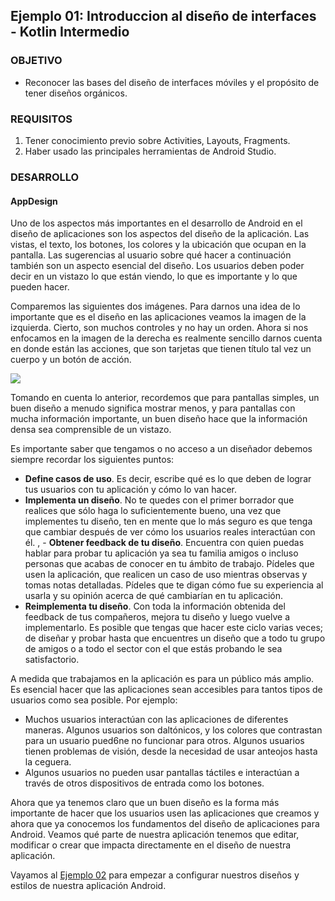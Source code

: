 ## Ejemplo 01: Introduccion al diseño de interfaces - Kotlin Intermedio

### OBJETIVO

- Reconocer las bases del diseño de interfaces móviles y el propósito de tener diseños orgánicos.

### REQUISITOS

1. Tener conocimiento previo sobre Activities, Layouts, Fragments.
2. Haber usado las principales herramientas de Android Studio.

### DESARROLLO

#### AppDesign

Uno de los aspectos más importantes en el desarrollo de Android en el diseño de aplicaciones son los aspectos del diseño de la aplicación. Las vistas, el texto, los botones, los colores y la ubicación que ocupan en la pantalla. Las sugerencias al usuario sobre qué hacer a continuación también son un aspecto esencial del diseño. Los usuarios deben poder decir en un vistazo lo que están viendo, lo que es importante y lo que pueden hacer.

Comparemos las siguientes dos imágenes. Para darnos una idea de lo importante que es el diseño en las aplicaciones veamos la imagen de la izquierda. Cierto, son muchos controles y no hay un orden. Ahora si nos enfocamos en la imagen de la derecha es realmente sencillo darnos cuenta en donde están las acciones, que son tarjetas que tienen título tal vez un cuerpo y un botón de acción.

![](https://github.com/beduExpert/B1-Kotlin-Intermedio/blob/master/Sesion-05/Ejemplo-01/Images/1.png)

Tomando en cuenta lo anterior, recordemos que para pantallas simples, un buen diseño a menudo significa mostrar menos, y para pantallas con mucha información importante, un buen diseño hace que la información densa sea comprensible de un vistazo.

Es importante saber que tengamos o no acceso a un diseñador debemos siempre recordar los siguientes puntos:

- **Define casos de uso**. Es decir, escribe qué es lo que deben de lograr tus usuarios con tu aplicación y cómo lo van hacer.
- **Implementa un diseño**. No te quedes con el primer borrador que realices que sólo haga lo suficientemente bueno, una vez que implementes tu diseño, ten en mente que lo más seguro es que tenga que cambiar después de ver cómo los usuarios reales interactúan con él.
, - **Obtener feedback de tu diseño**. Encuentra con quien puedas hablar para probar tu aplicación ya sea tu familia amigos o incluso personas que acabas de conocer en tu ámbito de trabajo. Pídeles que usen la aplicación, que realicen un caso de uso mientras observas y tomas notas detalladas. Pídeles que te digan cómo fue su experiencia al usarla y su opinión acerca de qué cambiarían en tu aplicación.
- **Reimplementa tu diseño**. Con toda la información obtenida del feedback de tus compañeros, mejora tu diseño y luego vuelve a implementarlo. Es posible que tengas que hacer este ciclo varias veces; de diseñar y probar hasta que encuentres un diseño que a todo tu grupo de amigos o a todo el sector con el que estás probando le sea satisfactorio.

A medida que trabajamos en la aplicación es para un público más amplio. Es esencial hacer que las aplicaciones sean accesibles para tantos tipos de usuarios como sea posible. Por ejemplo:

- Muchos usuarios interactúan  con las aplicaciones de diferentes maneras. Algunos usuarios son daltónicos, y los colores que contrastan para un usuario pued6ne no funcionar para otros. Algunos usuarios tienen problemas de visión, desde la necesidad de usar anteojos hasta la ceguera.
- Algunos usuarios no pueden usar pantallas táctiles e interactúan a través de otros dispositivos de entrada como los botones.

Ahora que ya tenemos claro que un buen diseño es la forma más importante de hacer que los usuarios usen las aplicaciones que creamos y ahora que ya conocemos los fundamentos del diseño de aplicaciones para Android. Veamos qué parte de nuestra aplicación tenemos que editar, modificar o crear que impacta directamente en el diseño de nuestra aplicación. 

Vayamos al [Ejemplo 02](/../../tree/master/Sesion-05/Ejemplo-01/) para empezar a configurar nuestros diseños y estilos de nuestra aplicación Android.
